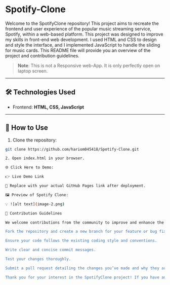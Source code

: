 # Spotify-Clone

Welcome to the SpotifyClone repository! This project aims to recreate the frontend and user experience of the popular music streaming service, Spotify, within a web-based platform. This project was designed to improve my skills in front-end web development. I used HTML and CSS to design and style the interface, and I implemented JavaScript to handle the sliding for music cards. This README file will provide you an overview of the project and contribution guidelines.

> **Note**: This is not a Responsive web-App. It is only perfectly open on laptop screen.

---

## 🛠 Technologies Used

- Frontend: **HTML, CSS, JavaScript**

---

## 🚀 How to Use

1. Clone the repository:

```bash
git clone https://github.com/hariom045418/Spotify-Clone.git

2. Open index.html in your browser.

🌐 Click Here to Demo:

👉 Live Demo Link

🔁 Replace with your actual GitHub Pages link after deployment.

🖼️ Preview of Spotify Clone:

💡 ![alt text](image-2.png)

🤝 Contribution Guidelines

We welcome contributions from the community to improve and enhance the SpotifyClone project. If you're interested in contributing, please follow these guidelines:

Fork the repository and create a new branch for your feature or bug fix.

Ensure your code follows the existing coding style and conventions.

Write clear and concise commit messages.

Test your changes thoroughly.

Submit a pull request detailing the changes you’ve made and why they are necessary.

Thank you for your interest in the SpotifyClone project! If you have any questions or feedback, please don’t hesitate to reach out to us. Happy coding!